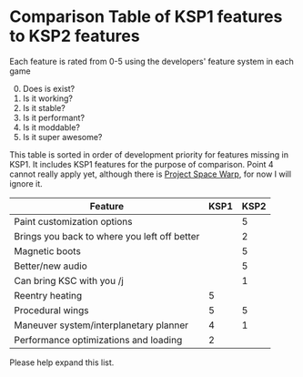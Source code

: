 
# Comparison Table of KSP1 features to KSP2 features

Each feature is rated from 0-5 using the developers' feature system in each game

0. Does is exist?
1. Is it working?
2. Is it stable?
3. Is it performant?
4. Is it moddable?
5. Is it super awesome?

This table is sorted in order of development priority for features missing in KSP1. It includes KSP1 features for the purpose of comparison. Point 4 cannot really apply yet, although there is [Project Space Warp](https://github.com/X606/SpaceWarp), for now I will ignore it.

Feature | KSP1 | KSP2
---------|----------|---------
 Paint customization options |  | 5
 Brings you back to where you left off better |  | 2
 Magnetic boots |  | 5
 Better/new audio |  | 5
 Can bring KSC with you /j |  | 1
 Reentry heating | 5 |
 Procedural wings | 5 | 5
 Maneuver system/interplanetary planner | 4 | 1
 Performance optimizations and loading| 2 |

Please help expand this list.
